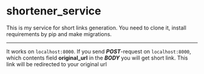 # shortener_service

This is my service for short links generation.
You need to clone it, install requirements by pip and make migrations.
*** 

It works on ```localhost:8000```. If you send ***POST***-request on ```localhost:8000```, which contents field **original_url** in the ***BODY*** you will get short link. This link will be redirected to your original url
  
